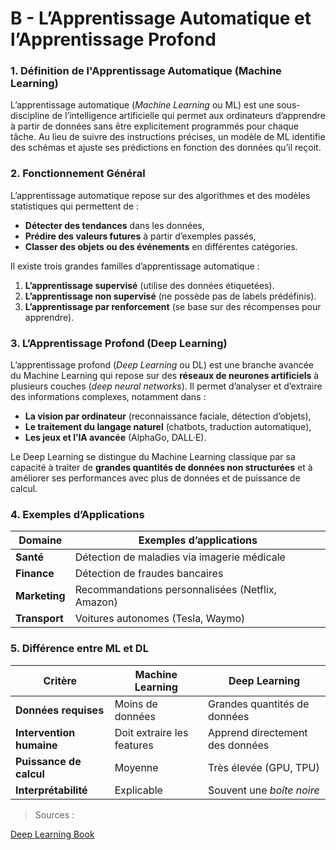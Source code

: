 # B - **L’Apprentissage Automatique et l’Apprentissage Profond**

### **1. Définition de l'Apprentissage Automatique (Machine Learning)**

L’apprentissage automatique (*Machine Learning* ou ML) est une sous-discipline de l’intelligence artificielle qui permet aux ordinateurs d’apprendre à partir de données sans être explicitement programmés pour chaque tâche. Au lieu de suivre des instructions précises, un modèle de ML identifie des schémas et ajuste ses prédictions en fonction des données qu’il reçoit.

### **2. Fonctionnement Général**

L’apprentissage automatique repose sur des algorithmes et des modèles statistiques qui permettent de :

- **Détecter des tendances** dans les données,
- **Prédire des valeurs futures** à partir d’exemples passés,
- **Classer des objets ou des événements** en différentes catégories.

Il existe trois grandes familles d’apprentissage automatique :

1. **L’apprentissage supervisé** (utilise des données étiquetées).
2. **L’apprentissage non supervisé** (ne possède pas de labels prédéfinis).
3. **L’apprentissage par renforcement** (se base sur des récompenses pour apprendre).

### **3. L’Apprentissage Profond (Deep Learning)**

L’apprentissage profond (*Deep Learning* ou DL) est une branche avancée du Machine Learning qui repose sur des **réseaux de neurones artificiels** à plusieurs couches (*deep neural networks*). Il permet d’analyser et d’extraire des informations complexes, notamment dans :

- **La vision par ordinateur** (reconnaissance faciale, détection d’objets),
- **Le traitement du langage naturel** (chatbots, traduction automatique),
- **Les jeux et l’IA avancée** (AlphaGo, DALL·E).

Le Deep Learning se distingue du Machine Learning classique par sa capacité à traiter de **grandes quantités de données non structurées** et à améliorer ses performances avec plus de données et de puissance de calcul.

### **4. Exemples d’Applications**

| Domaine | Exemples d’applications |
| --- | --- |
| **Santé** | Détection de maladies via imagerie médicale |
| **Finance** | Détection de fraudes bancaires |
| **Marketing** | Recommandations personnalisées (Netflix, Amazon) |
| **Transport** | Voitures autonomes (Tesla, Waymo) |

### **5. Différence entre ML et DL**

| Critère | Machine Learning | Deep Learning |
| --- | --- | --- |
| **Données requises** | Moins de données | Grandes quantités de données |
| **Intervention humaine** | Doit extraire les features | Apprend directement des données |
| **Puissance de calcul** | Moyenne | Très élevée (GPU, TPU) |
| **Interprétabilité** | Explicable | Souvent une *boîte noire* |

> Sources :
> 

[Deep Learning Book](https://www.deeplearningbook.org/lecture_slides.html)
